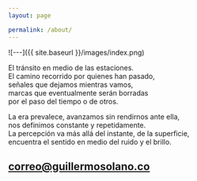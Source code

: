 ```yaml
---
layout: page

permalink: /about/
---
```


![---]({{ site.baseurl }}/images/index.png)

El tránsito en medio de las estaciones.<br>
El camino recorrido por quienes han pasado,<br>
señales que dejamos mientras vamos,<br>
marcas que eventualmente serán borradas<br>
por el paso del tiempo o de otros.<br>

La era prevalece, avanzamos sin rendirnos ante ella,<br>
nos definimos constante y repetidamente. <br>
La percepción va más allá del instante, de la superficie,<br>
encuentra el sentido en medio del ruido y el brillo.

## [correo@guillermosolano.co](mailto:correo@guillermosolano.co)
